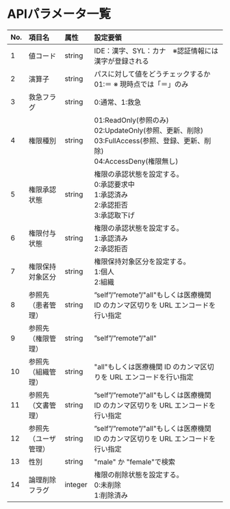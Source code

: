 # APIパラメータ一覧

| No. | 項目名        | 属性     | 設定要領                                                                                                 |
|:----|:-----------|:-------|:-----------------------------------------------------------------------------------------------------|
| 1   | 値コード       | string  | IDE：漢字、SYL：カナ　※認証情報には漢字が登録される                                                                        |
| 2   | 演算子        | string | パスに対して値をどうチェックするか<br/>01:＝ ※ 現時点では「＝」のみ                                                              |
| 3   | 救急フラグ      | string  | 0:通常、1:救急                                                                                            |
| 4   | 権限種別       | string | 01:ReadOnly(参照のみ)<br/>02:UpdateOnly(参照、更新、削除)<br/>03:FullAccess(参照、登録、更新、削除)<br/>04:AccessDeny(権限無し) |
| 5   | 権限承認状態     | string | 権限の承認状態を設定する。<br/>0:承認要求中<br/>1:承認済み<br/>2:承認拒否<br/>3:承認取下げ                                          |
| 6   | 権限付与状態     | string | 権限の承認状態を設定する。<br>1:承認済み<br>2:承認拒否                                                                    |
| 7   | 権限保持対象区分   | string | 権限保持対象区分を設定する。<br>1:個人<br>2:組織                                                                       |
| 8   | 参照先（患者管理）  | string| ”self”/”remote”/"all"もしくは医療機関 ID のカンマ区切りを URL エンコードを行い指定                                             |
| 9   | 参照先（権限管理）  | string| ”self”/”remote”/"all"                                             |
| 10  | 参照先（組織管理）  | string| "all"もしくは医療機関 ID のカンマ区切りを URL エンコードを行い指定                                             |
| 11  | 参照先（文書管理）  | string| ”self”/”remote”/"all"もしくは医療機関 ID のカンマ区切りを URL エンコードを行い指定                                             |
| 12  | 参照先（ユーザ管理） | string| ”self”/”remote”/"all"もしくは医療機関 ID のカンマ区切りを URL エンコードを行い指定                                             |
| 13  | 性別         | string | "male" か "female"で検索                                                                                 |
| 14  | 論理削除フラグ    | integer | 権限の削除状態を設定する。<br/>0:未削除<br/>1:削除済み                                                                   |
